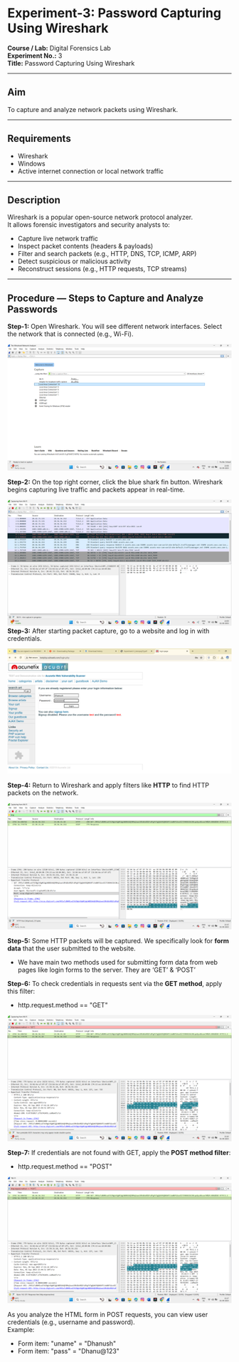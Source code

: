 # Experiment-3: Password Capturing Using Wireshark

**Course / Lab:** Digital Forensics Lab  
**Experiment No.:** 3  
**Title:** Password Capturing Using Wireshark  


---

## Aim
To capture and analyze network packets using Wireshark.

---

## Requirements
- Wireshark  
- Windows  
- Active internet connection or local network traffic  

---

## Description
Wireshark is a popular open-source network protocol analyzer.  
It allows forensic investigators and security analysts to:  
- Capture live network traffic  
- Inspect packet contents (headers & payloads)  
- Filter and search packets (e.g., HTTP, DNS, TCP, ICMP, ARP)  
- Detect suspicious or malicious activity  
- Reconstruct sessions (e.g., HTTP requests, TCP streams)  

---

## Procedure — Steps to Capture and Analyze Passwords

**Step-1:** Open Wireshark. You will see different network interfaces. Select the network that is connected (e.g., Wi-Fi).  


![(images/exp3-step1.png)](https://github.com/dhanushmurali27-creator/Digital-Forensic-Lab-Exercises/blob/29e452b0fbe1e891a9b704c936118b5155b357ae/images/Screenshot%202025-09-01%20210849.png)


**Step-2:** On the top right corner, click the blue shark fin button. Wireshark begins capturing live traffic and packets appear in real-time.  

![(images/exp3-step2.png)](https://github.com/dhanushmurali27-creator/Digital-Forensic-Lab-Exercises/blob/29e452b0fbe1e891a9b704c936118b5155b357ae/images/Screenshot%202025-09-01%20210921.png)
**Step-3:** After starting packet capture, go to a website and log in with credentials.  

![(images/exp3-step3.png)](https://github.com/dhanushmurali27-creator/Digital-Forensic-Lab-Exercises/blob/29e452b0fbe1e891a9b704c936118b5155b357ae/images/Screenshot%202025-09-01%20211154.png)

**Step-4:** Return to Wireshark and apply filters like **HTTP** to find HTTP packets on the network.  

![(images/exp3-step4.png)](https://github.com/dhanushmurali27-creator/Digital-Forensic-Lab-Exercises/blob/29e452b0fbe1e891a9b704c936118b5155b357ae/images/Screenshot%202025-09-01%20211520.png)

**Step-5:** Some HTTP packets will be captured. We specifically look for **form data** that the user submitted to the website.  
- We have main two methods used for submitting form data from web pages like login forms
to the server. They are ‘GET’ & ‘POST’
  

**Step-6:** To check credentials in requests sent via the **GET method**, apply this filter:  
- http.request.method == "GET"
  
![(images/exp3-step6.png)](https://github.com/dhanushmurali27-creator/Digital-Forensic-Lab-Exercises/blob/29e452b0fbe1e891a9b704c936118b5155b357ae/images/Screenshot%202025-09-01%20211701.png)

**Step-7:** If credentials are not found with GET, apply the **POST method filter**:  
- http.request.method == "POST"

![(images/exp3-step7.png)](https://github.com/dhanushmurali27-creator/Digital-Forensic-Lab-Exercises/blob/29e452b0fbe1e891a9b704c936118b5155b357ae/images/Screenshot%202025-09-01%20211731.png)

As you analyze the HTML form in POST requests, you can view user credentials (e.g., username and password).  
Example:  
- Form item: "uname" = "Dhanush"
- Form item: "pass" = "Dhanu@123"
